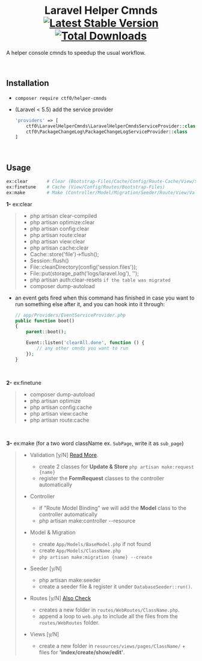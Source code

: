 <h1 align="center">
    Laravel Helper Cmnds
    <br>
    <a href="https://packagist.org/packages/ctf0/helper-cmnds"><img src="https://img.shields.io/packagist/v/ctf0/helper-cmnds.svg" alt="Latest Stable Version" /></a> <a href="https://packagist.org/packages/ctf0/helper-cmnds"><img src="https://img.shields.io/packagist/dt/ctf0/helper-cmnds.svg" alt="Total Downloads" /></a>
</h1>

A helper console cmnds to speedup the usual workflow.

<br>

## Installation

- `composer require ctf0/helper-cmnds`

- (Laravel < 5.5) add the service provider

    ```php
    'providers' => [
        ctf0\LaravelHelperCmnds\LaravelHelperCmndsServiceProvider::class,
        ctf0\PackageChangeLog\PackageChangeLogServiceProvider::class
    ]
    ```

<br>

## Usage

```bash
ex:clear       # Clear (Bootstrap-Files/Cache/Config/Route-Cache/View/Session/Compiled/Laravel-LogFile/Pass-Resets)
ex:finetune    # Cache (View/Config/Routes/Bootstrap-Files)
ex:make        # Make (Controller/Model/Migration/Seeder/Route/View/Validation)
```

**1-** ex:clear

> - php artisan clear-compiled
> - php artisan optimize:clear
> - php artisan config:clear
> - php artisan route:clear
> - php artisan view:clear
> - php artisan cache:clear
> - Cache::store('file')->flush();
> - Session::flush()
> - File::cleanDirectory(config('session.files'));
> - File::put(storage_path('logs/laravel.log'), '');
> - php artisan auth:clear-resets `if the table was migrated`
> - composer dump-autoload

* an event gets fired when this command has finished in case you want to run something else after it, and you can hook into it through:

    ```php
    // app/Providers/EventServiceProvider.php
    public function boot()
    {
        parent::boot();

        Event::listen('clearAll.done', function () {
            // any other cmnds you want to run
        });
    }
    ```

<br>

**2-** ex:finetune

> - composer dump-autoload
> - php artisan optimize
> - php artisan config:cache
> - php artisan view:cache
> - php artisan route:cache

<br>

**3-** ex:make (for a two word className ex. `SubPage`, write it as `sub_page`)

> - Validation [y/N] [Read More](https://ctf0.wordpress.com/2016/10/16/extend-formrequest-to-allow-more-functionality-in-laravel-v5-3/).
>     - create 2 classes for **Update & Store** `php artisan make:request {name}`
>     - register the **FormRequest** classes to the controller automatically
>
> - Controller
>     - if "Route Model Binding" we will add the **Model** class to the controller automatically
>     - php artisan make:controller --resource
>
> - Model & Migration
>     - create `App/Models/BaseModel.php` if not found
>     - create `App/Models/ClassName.php`
>     - `php artisan make:migration {name} --create`
>
> - Seeder [y/N]
>     - php artisan make:seeder
>     - create a seeder file & register it under `DatabaseSeeder::run()`.
>
> - Routes [y/N] [Also Check](http://code4fun.io/post/how-to-share-data-with-all-views-in-laravel-5-3-the-right-way)
>     - creates a new folder in `routes/WebRoutes/ClassName.php`.
>     - append a loop to `web.php` to include all the files from the `routes/WebRoutes` folder.
>
> - Views [y/N]
>     - create a new folder in `resources/views/pages/ClassName/` + files for **'index/create/show/edit'**.

